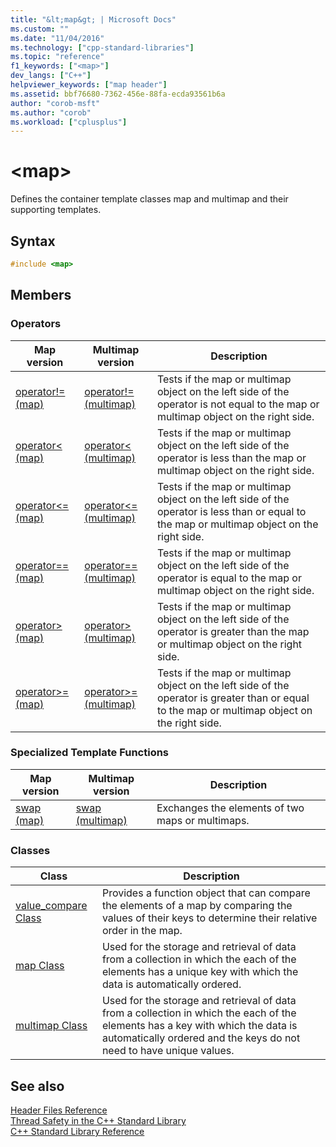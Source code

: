 ```yaml
---
title: "&lt;map&gt; | Microsoft Docs"
ms.custom: ""
ms.date: "11/04/2016"
ms.technology: ["cpp-standard-libraries"]
ms.topic: "reference"
f1_keywords: ["<map>"]
dev_langs: ["C++"]
helpviewer_keywords: ["map header"]
ms.assetid: bbf76680-7362-456e-88fa-ecda93561b6a
author: "corob-msft"
ms.author: "corob"
ms.workload: ["cplusplus"]
---
```

# &lt;map&gt;

Defines the container template classes map and multimap and their supporting templates.

## Syntax

```cpp
#include <map>

```

## Members

### Operators

|Map version|Multimap version|Description|
|-----------------|----------------------|-----------------|
|[operator!= (map)](../standard-library/map-operators.md#op_neq)|[operator!= (multimap)](../standard-library/map-operators.md#op_neq)|Tests if the map or multimap object on the left side of the operator is not equal to the map or multimap object on the right side.|
|[operator< (map)](../standard-library/map-operators.md#op_eq_eq)|[operator< (multimap)](../standard-library/map-operators.md#op_eq_eq)|Tests if the map or multimap object on the left side of the operator is less than the map or multimap object on the right side.|
|[operator<= (map)](../standard-library/map-operators.md#op_lt)|[operator\<= (multimap)](../standard-library/map-operators.md#op_lt)|Tests if the map or multimap object on the left side of the operator is less than or equal to the map or multimap object on the right side.|
|[operator== (map)](../standard-library/map-operators.md#op_eq_eq)|[operator== (multimap)](../standard-library/map-operators.md#op_eq_eq_multimap)|Tests if the map or multimap object on the left side of the operator is equal to the map or multimap object on the right side.|
|[operator> (map)](../standard-library/map-operators.md#op_gt)|[operator> (multimap)](../standard-library/map-operators.md#op_gt_multimap)|Tests if the map or multimap object on the left side of the operator is greater than the map or multimap object on the right side.|
|[operator>= (map)](../standard-library/map-operators.md#op_gt_eq)|[operator>= (multimap)](../standard-library/map-operators.md#op_gt_eq_multimap)|Tests if the map or multimap object on the left side of the operator is greater than or equal to the map or multimap object on the right side.|

### Specialized Template Functions

|Map version|Multimap version|Description|
|-----------------|----------------------|-----------------|
|[swap (map)](../standard-library/map-functions.md#swap)|[swap (multimap)](../standard-library/map-functions.md#swap_multimap)|Exchanges the elements of two maps or multimaps.|

### Classes

|Class|Description|
|-|-|
|[value_compare Class](../standard-library/value-compare-class-map.md)|Provides a function object that can compare the elements of a map by comparing the values of their keys to determine their relative order in the map.|
|[map Class](../standard-library/map-class.md)|Used for the storage and retrieval of data from a collection in which the each of the elements has a unique key with which the data is automatically ordered.|
|[multimap Class](../standard-library/multimap-class.md)|Used for the storage and retrieval of data from a collection in which the each of the elements has a key with which the data is automatically ordered and the keys do not need to have unique values.|

## See also

[Header Files Reference](../standard-library/cpp-standard-library-header-files.md)<br/>
[Thread Safety in the C++ Standard Library](../standard-library/thread-safety-in-the-cpp-standard-library.md)<br/>
[C++ Standard Library Reference](../standard-library/cpp-standard-library-reference.md)<br/>
